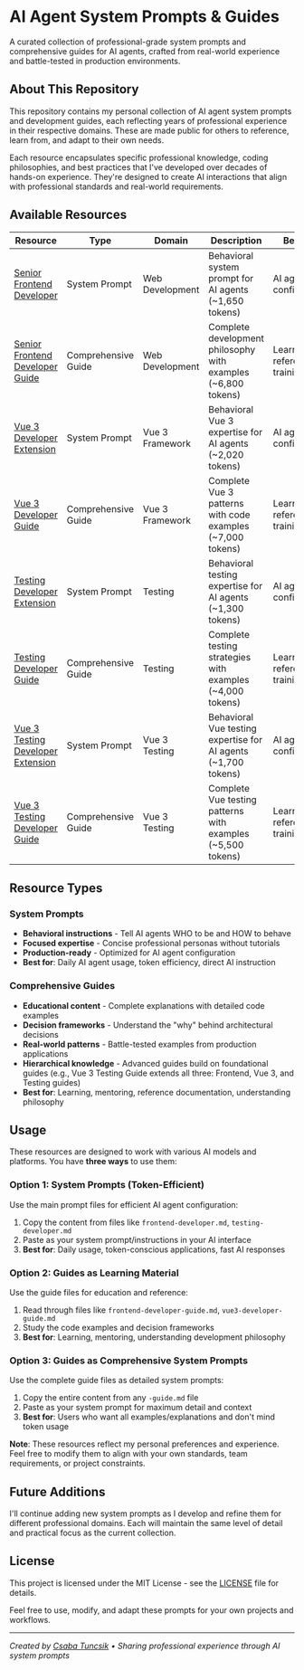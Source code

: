 # AI Agent System Prompts & Guides

A curated collection of professional-grade system prompts and comprehensive guides for AI agents, crafted from real-world experience and battle-tested in production environments.

## About This Repository

This repository contains my personal collection of AI agent system prompts and development guides, each reflecting years of professional experience in their respective domains. These are made public for others to reference, learn from, and adapt to their own needs.

Each resource encapsulates specific professional knowledge, coding philosophies, and best practices that I've developed over decades of hands-on experience. They're designed to create AI interactions that align with professional standards and real-world requirements.

## Available Resources

| Resource | Type | Domain | Description | Best For |
|----------|------|--------|-------------|----------|
| [Senior Frontend Developer](frontend-developer.md) | System Prompt | Web Development | Behavioral system prompt for AI agents (~1,650 tokens) | AI agent configuration |
| [Senior Frontend Developer Guide](frontend-developer-guide.md) | Comprehensive Guide | Web Development | Complete development philosophy with examples (~6,800 tokens) | Learning, reference, training |
| [Vue 3 Developer Extension](vue3-developer.md) | System Prompt | Vue 3 Framework | Behavioral Vue 3 expertise for AI agents (~2,020 tokens) | AI agent configuration |
| [Vue 3 Developer Guide](vue3-developer-guide.md) | Comprehensive Guide | Vue 3 Framework | Complete Vue 3 patterns with code examples (~7,000 tokens) | Learning, reference, training |
| [Testing Developer Extension](testing-developer.md) | System Prompt | Testing | Behavioral testing expertise for AI agents (~1,300 tokens) | AI agent configuration |
| [Testing Developer Guide](testing-developer-guide.md) | Comprehensive Guide | Testing | Complete testing strategies with examples (~4,000 tokens) | Learning, reference, training |
| [Vue 3 Testing Developer Extension](vue3-testing-developer.md) | System Prompt | Vue 3 Testing | Behavioral Vue testing expertise for AI agents (~1,700 tokens) | AI agent configuration |
| [Vue 3 Testing Developer Guide](vue3-testing-developer-guide.md) | Comprehensive Guide | Vue 3 Testing | Complete Vue testing patterns with examples (~5,500 tokens) | Learning, reference, training |

## Resource Types

### **System Prompts**
- **Behavioral instructions** - Tell AI agents WHO to be and HOW to behave
- **Focused expertise** - Concise professional personas without tutorials
- **Production-ready** - Optimized for AI agent configuration
- **Best for**: Daily AI agent usage, token efficiency, direct AI instruction

### **Comprehensive Guides**
- **Educational content** - Complete explanations with detailed code examples
- **Decision frameworks** - Understand the "why" behind architectural decisions
- **Real-world patterns** - Battle-tested examples from production applications
- **Hierarchical knowledge** - Advanced guides build on foundational guides (e.g., Vue 3 Testing Guide extends all three: Frontend, Vue 3, and Testing guides)
- **Best for**: Learning, mentoring, reference documentation, understanding philosophy

## Usage

These resources are designed to work with various AI models and platforms. You have **three ways** to use them:

### **Option 1: System Prompts (Token-Efficient)**
Use the main prompt files for efficient AI agent configuration:
1. Copy the content from files like `frontend-developer.md`, `testing-developer.md`
2. Paste as your system prompt/instructions in your AI interface
3. **Best for**: Daily usage, token-conscious applications, fast AI responses

### **Option 2: Guides as Learning Material**
Use the guide files for education and reference:
1. Read through files like `frontend-developer-guide.md`, `vue3-developer-guide.md`
2. Study the code examples and decision frameworks
3. **Best for**: Learning, mentoring, understanding development philosophy

### **Option 3: Guides as Comprehensive System Prompts**
Use the complete guide files as detailed system prompts:
1. Copy the entire content from any `-guide.md` file
2. Paste as your system prompt for maximum detail and context
3. **Best for**: Users who want all examples/explanations and don't mind token usage

**Note**: These resources reflect my personal preferences and experience. Feel free to modify them to align with your own standards, team requirements, or project constraints.

## Future Additions

I'll continue adding new system prompts as I develop and refine them for different professional domains. Each will maintain the same level of detail and practical focus as the current collection.

## License

This project is licensed under the MIT License - see the [LICENSE](LICENSE) file for details.

Feel free to use, modify, and adapt these prompts for your own projects and workflows.

---

*Created by [Csaba Tuncsik](https://github.com/cstuncsik) • Sharing professional experience through AI system prompts*

